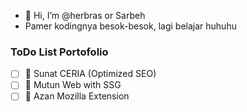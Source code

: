 - 👋 Hi, I’m @herbras or Sarbeh
-  Pamer kodingnya besok-besok, lagi belajar huhuhu

### ToDo List Portofolio

- [ ] 🚀 Sunat CERIA (Optimized SEO)
- [ ] 📜 Mutun Web with SSG
- [ ] 🕌 Azan Mozilla Extension 
